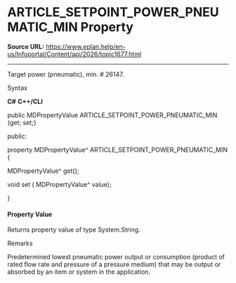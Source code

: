 # ARTICLE_SETPOINT_POWER_PNEUMATIC_MIN Property

**Source URL:** https://www.eplan.help/en-us/Infoportal/Content/api/2026/topic1677.html

---

Target power (pneumatic), min. # 26147.

Syntax

**C#**
**C++/CLI**


public MDPropertyValue ARTICLE_SETPOINT_POWER_PNEUMATIC_MIN {get; set;}

public:

property MDPropertyValue^ ARTICLE_SETPOINT_POWER_PNEUMATIC_MIN {

   MDPropertyValue^ get();

   void set (    MDPropertyValue^ value);

}


#### Property Value

Returns property value of type System.String.

Remarks

Predetermined lowest pneumatic power output or consumption (product of rated flow rate and pressure of a pressure medium) that may be output or absorbed by an item or system in the application.
